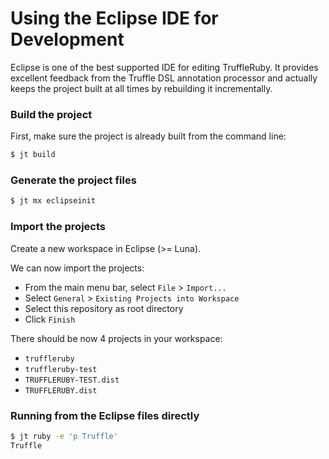 # Using the Eclipse IDE for Development

Eclipse is one of the best supported IDE for editing TruffleRuby. It provides
excellent feedback from the Truffle DSL annotation processor and actually keeps
the project built at all times by rebuilding it incrementally.

### Build the project

First, make sure the project is already built from the command line:

```bash
$ jt build
```

### Generate the project files

```bash
$ jt mx eclipseinit
```

### Import the projects

Create a new workspace in Eclipse (>= Luna).

We can now import the projects:
* From the main menu bar, select `File` > `Import...`
* Select `General` > `Existing Projects into Workspace`
* Select this repository as root directory
* Click `Finish`

There should be now 4 projects in your workspace:
* `truffleruby`
* `truffleruby-test`
* `TRUFFLERUBY-TEST.dist`
* `TRUFFLERUBY.dist`

### Running from the Eclipse files directly

```bash
$ jt ruby -e 'p Truffle'
Truffle
```

